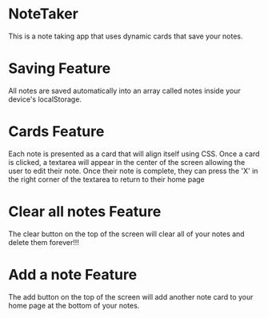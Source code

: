 # NoteTaker
This is a note taking app that uses dynamic cards that save your notes.

# Saving Feature
All notes are saved automatically into an array called notes inside your device's localStorage.

# Cards Feature
Each note is presented as a card that will align itself using CSS.
Once a card is clicked, a textarea will appear in the center of the screen allowing the user to edit their note.
Once their note is complete, they can press the 'X' in the right corner of the textarea to return to their home page

# Clear all notes Feature
The clear button on the top of the screen will clear all of your notes and delete them forever!!!

# Add a note Feature
The add button on the top of the screen will add another note card to your home page at the bottom of your notes.

